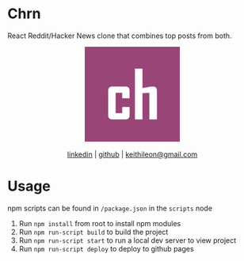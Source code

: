 # Chrn
React Reddit/Hacker News clone that combines top posts from both.
<p align="center">
  <a href="https://github.com/keith0123/chrn">
    <img src="public/android-chrome-192x192.png" alt"chrn_logo">
  </a>
</p>
<p align="center">
  <a href="https://www.linkedin.com/in/keith-leon/">linkedin</a> | <a href="https://github.com/keith0123">github</a> | <a href="mailto:keithileon@gmail.com">keithileon@gmail.com</a>
</p>
  
# Usage

npm scripts can be found in `/package.json` in the `scripts` node

1. Run `npm install` from root to install npm modules
2. Run `npm run-script build` to build the project
3. Run `npm run-script start` to run a local dev server to view project
4. Run `npm run-script deploy` to deploy to github pages